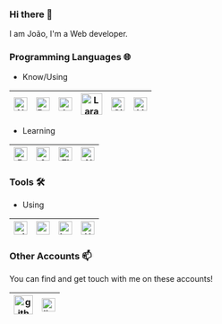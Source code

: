 ### Hi there 👋

I am João, I'm a Web developer.

### Programming Languages 🌐

- Know/Using

| [<img src="https://www.vectorlogo.zone/logos/nodejs/nodejs-icon.svg" alt="Node JS" width="24">](https://nodejs.org/) | [<img src="https://www.vectorlogo.zone/logos/reactjs/reactjs-icon.svg" alt="React JS" width="24">](https://reactjs.org/)  | [<img src="https://www.vectorlogo.zone/logos/javascript/javascript-icon.svg" alt="Javascript" width="24">](https://www.ecma-international.org/) | [<img src="https://www.vectorlogo.zone/logos/laravel/laravel-icon.svg" alt="Laravel" width="38">](https://laravel.com/) |  [<img src="https://www.vectorlogo.zone/logos/git-scm/git-scm-icon.svg" alt="Git" width="24">](https://git-scm.com/) | [<img src="https://www.vectorlogo.zone/logos/linux/linux-icon.svg" alt="Linux" width="24">](https://ubuntu.com/)  |
|---|---|---|---|---|---|

- Learning

| [<img src="https://www.vectorlogo.zone/logos/docker/docker-icon.svg" alt="Docker" width="24">](https://www.docker.com/)  | [<img src="https://www.vectorlogo.zone/logos/apache_kafka/apache_kafka-vertical.svg" alt="Apache Kafka" width="24">](https://kafka.apache.org/) |  [<img src="https://www.vectorlogo.zone/logos/flutterio/flutterio-icon.svg" alt="Flutter" width="24">](https://flutter.dev/)| [<img src="https://www.vectorlogo.zone/logos/dotnet/dotnet-vertical.svg" alt=".NET" width="24">](https://dotnet.microsoft.com/) |
|---|---|---|---|

### Tools 🛠️

- Using

| [<img src="https://raw.githubusercontent.com/Delta456/Delta456/master/img/git.png" alt="git" width="24">](https://git-scm.com/) | [<img src="https://raw.githubusercontent.com/Delta456/Delta456/master/img/vscode.png" alt="vscode" width="24">](https://code.visualstudio.com/) | [<img src="https://www.vectorlogo.zone/logos/gnu_bash/gnu_bash-icon.svg" alt="bash" width="24">](https://www.gnu.org/software/bash/) | [<img src="https://www.vectorlogo.zone/logos/ubuntu/ubuntu-icon.svg" alt="Ubuntu" width="24">](https://ubuntu.com/)
|---|---|---|---|

<!--
- Learning

| [<img src="https://raw.githubusercontent.com/github/explore/80688e429a7d4ef2fca1e82350fe8e3517d3494d/topics/docker/docker.png" alt="docker logo" width="24">](https://www.docker.com/) |[<img src="https://raw.githubusercontent.com/github/explore/80688e429a7d4ef2fca1e82350fe8e3517d3494d/topics/kubernetes/kubernetes.png" alt="kubernetes logo" width="24">](https://kubernetes.io/) | [<img src="https://raw.githubusercontent.com/Delta456/Delta456/master/img/aws.png" alt="aws logo" width="24">](https://aws.amazon.com/) | [<img src="https://raw.githubusercontent.com/Delta456/Delta456/master/img/codecov.png" alt="codecov logo" width="24">](https://codecov.io/)| [<img src="https://raw.githubusercontent.com/Delta456/Delta456/master/img/jupyter_notebook.png" alt="jupyter notebook logo" width="30">](https://jupyter.org/)| many more...
|---|---|---|---|---|---|
-->

### Other Accounts 📫

You can find and get touch with me on these accounts!

| [<img src="https://www.vectorlogo.zone/logos/github/github-icon.svg" alt="github" width="34">](https://github.com/jocbarbosa) | [<img src="https://www.vectorlogo.zone/logos/linkedin/linkedin-icon.svg" alt="linkedin" width="24">](https://www.linkedin.com/in/jocbarbosa/)
|---|---|
